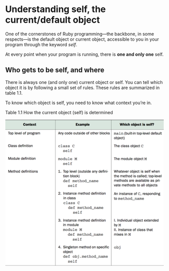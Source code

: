# Understanding **self**, the current/default object

One of the cornerstones of Ruby programming—the backbone, in some respects—is the default object or current object, accessible to you in your program through the keyword _self_. 

At every point when your program is running, there is **one and only one** self.

## Who gets to be self, and where

There is always one (and only one) current object or self. You can tell which object it is by following a small set of rules. These rules are summarized in table 1.1.

To know which object is self, you need to know what context you’re in.

Table 1.1 How the current object (self) is determined

![Table 1.1](/pills/images/table_1-1.png)